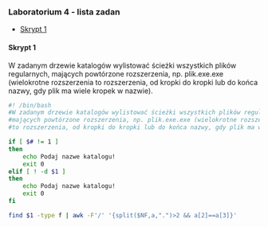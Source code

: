 ### Laboratorium 4 - lista zadan

  - [Skrypt 1](#skrypt-1)
  
  #### Skrypt 1
W zadanym drzewie katalogów wylistować ścieżki wszystkich plików regularnych, 
mających powtórzone rozszerzenia, np. plik.exe.exe 
(wielokrotne rozszerzenia to rozszerzenia, od kropki do kropki lub do końca nazwy, 
gdy plik ma wiele kropek w nazwie).

```bash
#! /bin/bash
#W zadanym drzewie katalogów wylistować ścieżki wszystkich plików regularnych, 
#mających powtórzone rozszerzenia, np. plik.exe.exe (wielokrotne rozszerzenia 
#to rozszerzenia, od kropki do kropki lub do końca nazwy, gdy plik ma wiele kropek w nazwie).

if [ $# != 1 ]
then
    echo Podaj nazwe katalogu!
    exit 0
elif [ ! -d $1 ]
then
    echo Podaj nazwe katalogu!
    exit 0
fi

find $1 -type f | awk -F'/' '{split($NF,a,".")>2 && a[2]==a[3]}'
```
